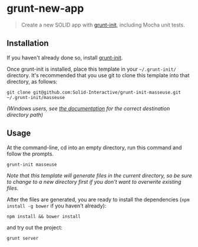 # grunt-new-app

> Create a new SOLID app with [grunt-init][], including Mocha unit tests.

[grunt-init]: http://gruntjs.com/project-scaffolding

## Installation
If you haven't already done so, install [grunt-init][].

Once grunt-init is installed, place this template in your `~/.grunt-init/` directory. It's recommended that you use git
to clone this template into that directory, as follows:

```
git clone git@github.com:Solid-Interactive/grunt-init-masseuse.git ~/.grunt-init/masseuse
```

_(Windows users, see [the documentation][grunt-init] for the correct destination directory path)_

## Usage

At the command-line, cd into an empty directory, run this command and follow the prompts.

```
grunt-init masseuse
```

_Note that this template will generate files in the current directory, so be sure to change to a new directory first if
you don't want to overwrite existing files._

After the files are generated, you are ready to install the dependencies (`npm install -g bower` if you haven't already):

```
npm install && bower install
```

and try out the project:

```
grunt server
```